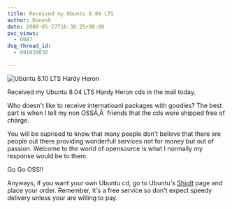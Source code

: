 ```yaml
---
title: Received my Ubuntu 8.04 LTS
author: Danesh
date: 2008-05-27T16:38:25+00:00
pvc_views:
  - 6087
dsq_thread_id:
  - 891039836

---
```

<img class="alignnone" src="http://farm3.static.flickr.com/2153/2528506606_f14f7cf814.jpg" alt="Ubuntu 8.10 LTS Hardy Heron" />

Received my Ubuntu 8.04 LTS Hardy Heron cds in the mail today.

Who doesn't like to receive internatioanl packages with goodies? The best part is when I tell my non OSSÃ‚Â  friends that the cds were shipped free of charge.

You will be suprised to know that many people don't believe that there are people out there providing wonderfull services not for money but out of passion. Welcome to the world of opensource is what I normally my response would be to them.

Go Go OSS!!

Anyways, if you want your own Ubuntu cd, go to Ubuntu's [ShipIt][1] page and place your order. Remember, it's a free service so don't expect speedy delivery unless your are willing to pay.

 [1]: https://shipit.ubuntu.com/